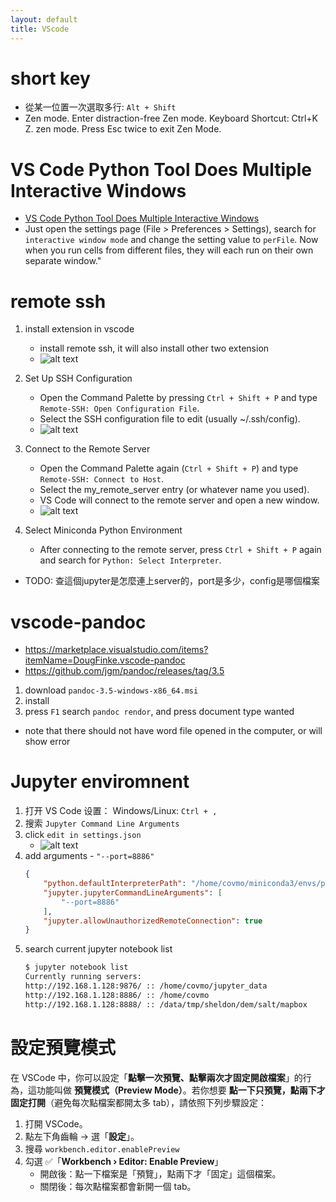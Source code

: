 ```yaml
---
layout: default
title: VScode
---
```

# short key
- 從某一位置一次選取多行: `Alt + Shift`
- Zen mode. Enter distraction-free Zen mode. Keyboard Shortcut: Ctrl+K Z. zen mode. Press Esc twice to exit Zen Mode.

# VS Code Python Tool Does Multiple Interactive Windows
- [VS Code Python Tool Does Multiple Interactive Windows](https://visualstudiomagazine.com/articles/2020/08/13/vs-code-python.aspx)
- Just open the settings page (File > Preferences > Settings), search for `interactive window mode` and change the setting value to `perFile`. Now when you run cells from different files, they will each run on their own separate window."

# remote ssh
1. install extension in vscode
    - install remote ssh, it will also install other two extension
    - ![alt text](/Pages_Blog/assets/images/tools/vscode-1.png)

2. Set Up SSH Configuration
    - Open the Command Palette by pressing `Ctrl + Shift + P` and type `Remote-SSH: Open Configuration File`.
    - Select the SSH configuration file to edit (usually ~/.ssh/config).
    - ![alt text](/Pages_Blog/assets/images/tools/vscode-3.png)
3. Connect to the Remote Server
    - Open the Command Palette again (`Ctrl + Shift + P`) and type `Remote-SSH: Connect to Host`.
    - Select the my_remote_server entry (or whatever name you used).
    - VS Code will connect to the remote server and open a new window.
    - ![alt text](/Pages_Blog/assets/images/tools/vscode-2.png)
4. Select Miniconda Python Environment
    - After connecting to the remote server, press `Ctrl + Shift + P` again and search for `Python: Select Interpreter`.

- TODO: 查這個jupyter是怎麼連上server的，port是多少，config是哪個檔案

# vscode-pandoc
- https://marketplace.visualstudio.com/items?itemName=DougFinke.vscode-pandoc
- https://github.com/jgm/pandoc/releases/tag/3.5
1. download `pandoc-3.5-windows-x86_64.msi`
2. install
3. press `F1` search `pandoc rendor`, and press document type wanted
- note that there should not have word file opened in the computer, or will show error

# Jupyter enviromnent
1. 打开 VS Code 设置： Windows/Linux: `Ctrl + ,`
2. 搜索 `Jupyter Command Line Arguments`
3. click `edit in settings.json`
    - ![alt text](/Pages_Blog/assets/images/tools/jupyter-4.png)
4. add arguments - `"--port=8886"`
    ```json
    {
        "python.defaultInterpreterPath": "/home/covmo/miniconda3/envs/py36_gis/bin/python",
        "jupyter.jupyterCommandLineArguments": [    
            "--port=8886"
        ],
        "jupyter.allowUnauthorizedRemoteConnection": true
    }
    ```
5. search current jupyter notebook list
    ```bash
    $ jupyter notebook list
    Currently running servers:
    http://192.168.1.128:9876/ :: /home/covmo/jupyter_data
    http://192.168.1.128:8886/ :: /home/covmo
    http://192.168.1.128:8888/ :: /data/tmp/sheldon/dem/salt/mapbox
    ```

# 設定預覽模式
在 VSCode 中，你可以設定「**點擊一次預覽、點擊兩次才固定開啟檔案**」的行為，這功能叫做 **預覽模式（Preview Mode）**。若你想要 **點一下只預覽，點兩下才固定打開**（避免每次點檔案都開太多 tab），請依照下列步驟設定：

1. 打開 VSCode。
2. 點左下角齒輪 → 選「**設定**」。
3. 搜尋 `workbench.editor.enablePreview`
4. 勾選 ✅「**Workbench › Editor: Enable Preview**」  
   - 開啟後：點一下檔案是「預覽」，點兩下才「固定」這個檔案。
   - 關閉後：每次點檔案都會新開一個 tab。

